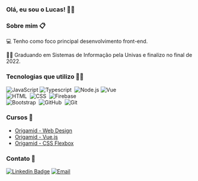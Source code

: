 ### Olá, eu sou o Lucas! 👋😀


### Sobre mim 📋

💻 Tenho como foco principal desenvolvimento front-end.

👨‍🎓 Graduando em Sistemas de Informação pela Univas e finalizo no final de 2022.


### Tecnologias que utilizo 🧑‍💻

![JavaScript](https://img.shields.io/badge/JavaScript-F7DF1E?style=for-the-badge&logo=javascript&logoColor=black)
![Typescript](https://img.shields.io/badge/Typescript-6495ED?style=for-the-badge&logo=typescript)&nbsp;
![Node.js](https://img.shields.io/badge/NODE.JS-026E00?style=for-the-badge&logo=node.js&logoColor=black)
![Vue](https://img.shields.io/badge/Vue.js-42b983?style=for-the-badge&logo=vue.js)&nbsp;<br>
![HTML](https://img.shields.io/badge/HTML-ffa500?style=for-the-badge&logo=HTML5)&nbsp;
![CSS](https://img.shields.io/badge/-CSS-264DE4?style=for-the-badge&logo=CSS3)&nbsp;
![Firebase](https://img.shields.io/badge/Firebase-F7DF1E?style=for-the-badge&logo=firebase&logoColor=black)&nbsp;<br>
![Bootstrap](https://img.shields.io/badge/-Bootstrap-6A429D?style=flat&logo=bootstrap)&nbsp;
![GitHub](https://img.shields.io/badge/-GitHub-05122A?style=flat&logo=github)&nbsp;
![Git](https://img.shields.io/badge/-Git-E84E31?style=flat&logo=git)&nbsp;

### Cursos 📜

- [Origamid - Web Design](https://www.origamid.com/certificate/764074c1/)
- [Origamid - Vue.js](https://www.origamid.com/certificate/4dba0e50/)
- [Origamid - CSS Flexbox](https://www.origamid.com/certificate/3ec13d30/)


### Contato 📲

[![Linkedin Badge](https://img.shields.io/badge/-LinkedIn-blue?style=flat-square&logo=Linkedin&logoColor=white&link=https://www.linkedin.com/in/fagnerpsantos/)](https://br.linkedin.com/in/lucas-nery-57b476180/)
<a href="mailto:lucasnerytoledo@hotmail.com"><img alt="Email" src="https://img.shields.io/badge/-Email-red?style=flat-square&logo=gmail" /></a> &nbsp;
